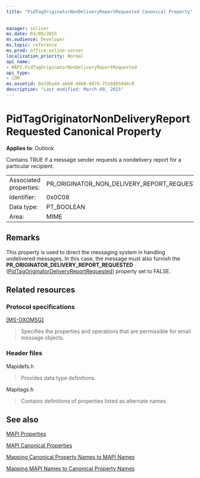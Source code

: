 ```yaml
---
title: "PidTagOriginatorNonDeliveryReportRequested Canonical Property"
 
 
manager: soliver
ms.date: 03/09/2015
ms.audience: Developer
ms.topic: reference
ms.prod: office-online-server
localization_priority: Normal
api_name:
- MAPI.PidTagOriginatorNonDeliveryReportRequested
api_type:
- COM
ms.assetid: 0a19ba44-abb0-4868-9d7d-75184058d4c0
description: "Last modified: March 09, 2015"
---
```


# PidTagOriginatorNonDeliveryReportRequested Canonical Property

  
  
**Applies to**: Outlook 
  
Contains TRUE if a message sender requests a nondelivery report for a particular recipient.
  
|||
|:-----|:-----|
|Associated properties:  <br/> |PR_ORIGINATOR_NON_DELIVERY_REPORT_REQUESTED  <br/> |
|Identifier:  <br/> |0x0C08  <br/> |
|Data type:  <br/> |PT_BOOLEAN  <br/> |
|Area:  <br/> |MIME  <br/> |
   
## Remarks

This property is used to direct the messaging system in handling undelivered messages. In this case, the message must also furnish the **PR_ORIGINATOR_DELIVERY_REPORT_REQUESTED** ([PidTagOriginatorDeliveryReportRequested](pidtagoriginatordeliveryreportrequested-canonical-property.md)) property set to FALSE.
  
## Related resources

### Protocol specifications

[[MS-OXOMSG]](http://msdn.microsoft.com/library/daa9120f-f325-4afb-a738-28f91049ab3c%28Office.15%29.aspx)
  
> Specifies the properties and operations that are permissible for email message objects.
    
### Header files

Mapidefs.h
  
> Provides data type definitions.
    
Mapitags.h
  
> Contains definitions of properties listed as alternate names.
    
## See also



[MAPI Properties](mapi-properties.md)
  
[MAPI Canonical Properties](mapi-canonical-properties.md)
  
[Mapping Canonical Property Names to MAPI Names](mapping-canonical-property-names-to-mapi-names.md)
  
[Mapping MAPI Names to Canonical Property Names](mapping-mapi-names-to-canonical-property-names.md)

